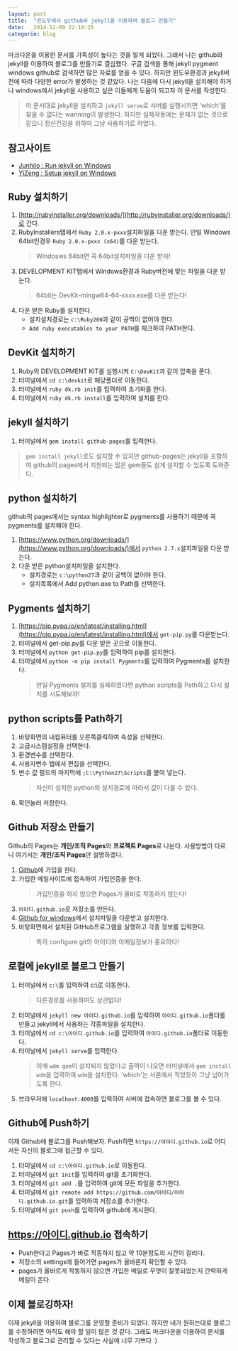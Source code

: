```yaml
---
layout: post
title:  "윈도우에서 github와 jekyll을 이용하여 블로그 만들기"
date:   2014-12-09 22:18:25
categorie: blog
---
```


마크다운을 이용한 문서를 가독성이 높다는 것을 알게 되었다. 그래서 나는 github와 jekyll을 이용하여 블로그를 만들기로 결심했다. 구글 검색을 통해 jekyll pygment windows github로 검색하면 많은 자료를 얻을 수 있다. 하지만 윈도우환경과 jekyll버전에 따라 다양한 error가 발생하는 것 같았다. 나는 다음에 다시 jekyll을 설치해야 하거나 windows에서 jekyll을 사용하고 싶은 이들에게 도움이 되고자 이 문서를 작성한다.

> 이 문서대로 jekyll을 설치하고 `jekyll serve`로 서버를 실행시키면 'which'를 찾을 수 없다는 warining이 발생한다. 하지만 실제작동에는 문제가 없는 것으로 같으니 정신건강을 위하여 그냥 사용하기로 하였다.


## 참고사이트
- [Junhilo : Run jekyll on Windows](http://jekyll-windows.juthilo.com/)
- [YiZeng : Setup jekyll on Windows](http://yizeng.me/2013/05/10/setup-jekyll-on-windows/)


## Ruby 설치하기
1. [http://rubyinstaller.org/downloads/](http://rubyinstaller.org/downloads/)로 간다.
2. RubyInstallers탭에서 `Ruby 2.0.x-pxxx`설치파일을 다운 받는다. 만일 Windows 64bit인경우 `Ruby 2.0.x-pxxx (x64)`를 다운 받는다. 
    > Windosws 64bit면 꼭 64bit설치파일을 다운 받자!
3. DEVELOPMENT KIT탭에서 Windows환경과 Ruby버전에 맞는 파일을 다운 받는다.
    > 64bit는 DevKit-mingw64-64-xxxx.exe를 다운 받는다!
4. 다운 받은 Ruby를 설치한다.
    - 설치설치경로는 `c:\Ruby200`과 같이 공백이 없어야 한다.
    - `Add ruby executables to your PATH`를 체크하여 PATH한다.


## DevKit 설치하기
1. Ruby의 DEVELOPMENT KIT를 실행시켜 `C:\DevKit`과 같이 압축을 푼다.
2. 터미널에서 `cd c:\devkit`로 해당폴더로 이동한다.
3. 터미널에서 `ruby dk.rb init`를 입력하여 초기화를 한다.
4. 터미널에서 `ruby dk.rb install`를 입력하여 설치를 한다.


## jekyll 설치하기
1. 터미널에서 `gem install github-pages`를 입력한다.
> `gem install jekyll`로도 설치할 수 있지만 github-pages는 jekyll을 포함하여 github의 pages에서 지원되는 많은 gem들도 쉽게 설치할 수 있도록 도와준다.


## python 설치하기
github의 pages에서는 syntax highlighter로 pygments를 사용하기 때문에 꼭 pygments를 설치해야 한다.
1. [https://www.python.org/downloads/](https://www.python.org/downloads/)에서 `python 2.7.x`설치파일을 다운 받는다.
2. 다운 받은 python설치파일을 설치한다.
    - 설치경로는 `c:\python27`과 같이 공백이 없어야 한다.
    - 설치목록에서 Add python.exe to Path를 선택한다.


## Pygments 설치하기
1. [https://pip.pypa.io/en/latest/installing.html](https://pip.pypa.io/en/latest/installing.html)에서 `get-pip.py`를 다운받는다.
2. 터미널에서 get-pip.py를 다운 받은 곳으로 이동한다.
3. 터미널에서 `python get-pip.py`를 입력하여 pip를 설치한다.
4. 터미널에서 `python -m pip install Pygments`를 입력하여 Pygments를 설치한다.
    > 만일 Pygments 설치를 실패하였다면 python scripts를 Path하고 다시 설치를 시도해보자!


## python scripts를 Path하기
1. 바탕화면의 내컴퓨터를 오른쪽클릭하여 속성을 선택한다.
2. 고급시스템설정을 선택한다.
3. 환경변수를 선택한다.
4. 사용자변수 탭에서 편집을 선택한다.
5. 변수 값 필드의 마지막에 `;C:\Python27\Scripts`를 붙여 넣는다.
    > 자신이 설치한 python의 설치경로에 따라서 값이 다를 수 있다.
6. 확인눌러 저장한다.


## Github 저장소 만들기
Github의 Pages는 **개인/조직 Pages**와 **프로젝트 Pages**로 나뉜다. 사용방법이 다르니 여기서는 **개인/조직 Pages**만 설명하겠다.

1. [Github](https://github.com/)에 가입을 한다.
2. 가입한 메일사이트에 접속하여 가입인증을 한다.
    > 가입인증을 하지 않으면 Pages가 올바로 작동하지 않는다!
3. `아이디.github.io`로 저장소를 만든다.
4. [Github for windows](https://windows.github.com/)에서 설치파일을 다운받고 설치한다.
5. 바탕화면에서 설치된 GitHub프로그램을 실행하고 각종 정보를 입력한다.
    > 특히 configure git의 아이디와 이메일정보가 중요하다!


## 로컬에 jekyll로 블로그 만들기
1. 터미널에서 `c:\`를 입력하여 c:\로 이동한다.
    > 다른경로를 사용하여도 상관없다!
2. 터미널에서 `jekyll new 아이디.github.io`를 입력하여 `아이디.github.io`폴더를 만들고 jekyll에서 사용하는 각종파일을 설치한다.
3. 터미널에서 `cd c:\아이디.github.io`를 입력하여 `아이디.github.io`폴더로 이동한다.
4. 터미널에서 `jekyll serve`를 입력한다.
    > 이때 `wdm gem`이 설치되지 않았다고 출력이 나오면 터미널에서 `gem install wdm`을 입력하여 `wdm`을 설치한다. 'which'는 서론에서 적었듯이 그냥 넘어가도록 한다.
5. 브라우저에 `localhost:4000`를 입력하여 서버에 접속하면 블로그를 볼 수 있다.


## Github에 Push하기
이제 Github에 블로그를 Push해보자. Push하면 `https://아이디.github.io`로 어디서든 자신의 블로그에 접근할 수 있다.

1. 터미널에서 `cd c:\아이디.github.io`로 이동한다.
2. 터미널에서 `git init`를 입력하여 git를 초기화한다.
3. 터미널에서 `git add .`를 입력하여 git에 모든 파일을 추가한다.
4. 터미널에서 `git remote add https://github.com/아이디/아아디.github.io.git`를 입력하여 저장소를 추가한다.
5. 터미널에서 `git push`를 입력하여 github에 게시한다.


## https://아이디.github.io 접속하기
- Push한다고 Pages가 바로 작동하지 않고 약 10분정도의 시간이 걸리다.
- 저장소의 settings에 들어가면 pages가 올바른지 확인할 수 있다.
- pages가 올바르게 작동하지 않으면 가입한 메일로 무엇이 잘못되었는지 간략하게 메일이 온다.


## 이제 블로깅하자!
이제 jekyll을 이용하여 블로그를 운영할 준비가 되었다. 하지만 내가 원하는대로 블로그를 수정하려면 아직도 해야 할 일이 많은 것 같다. 그래도 마크다운을 이용하여 문서를 작성하고 블로그로 관리할 수 있다는 사실에 너무 기쁘다 :)